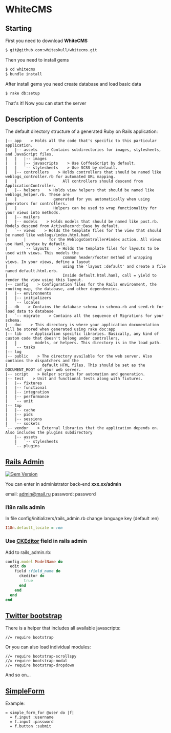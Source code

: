 # WhiteCMS

## Starting

First you need to download **WhiteCMS**

```bash
$ git@github.com:whiteskull/whitecms.git
```

Then you need to install gems

```bash
$ cd whitecms
$ bundle install
```

After install gems you need create database and load basic data

```bash
$ rake db:setup
```
That's it! Now you can start the server

## Description of Contents

The default directory structure of a generated Ruby on Rails application:

```
|-- app    > Holds all the code that's specific to this particular application.
|   |-- assets    > Contains subdirectories for images, stylesheets, and JavaScript files.
|   |   |-- images
|   |   |-- javascripts    > Use CoffeeScript by default.
|   |   `-- stylesheets    > Use SCSS by default.
|   |-- controllers    > Holds controllers that should be named like weblogs_controller.rb for automated URL mapping.
|   |                    All controllers should descend from ApplicationController.
|   |-- helpers    > Holds view helpers that should be named like weblogs_helper.rb. These are
|   |                generated for you automatically when using generators for controllers.
|   |                Helpers can be used to wrap functionality for your views into methods.
|   |-- mailers
|   |-- models    > Holds models that should be named like post.rb. Models descend from ActiveRecord::Base by default.
|   `-- views    > Holds the template files for the view that should be named like weblogs/index.html.haml
|       |          for the WeblogsController#index action. All views use Haml syntax by default.
|       `-- layouts    > Holds the template files for layouts to be used with views. This models the
|                        common header/footer method of wrapping views. In your views, define a layout
|                        using the 'layout :default' and create a file named default.html.erb.
|                        Inside default.html.haml, call = yield to render the view using this layout.
|-- config    > Configuration files for the Rails environment, the routing map, the database, and other dependencies.
|   |-- environments
|   |-- initializers
|   `-- locales
|-- db    > Contains the database schema in schema.rb and seed.rb for load data to database
|   `-- migrate    > Contains all the sequence of Migrations for your schema.
|-- doc    > This directory is where your application documentation will be stored when generated using rake doc:app
|-- lib    > Application specific libraries. Basically, any kind of custom code that doesn't belong under controllers,
|   |        models, or helpers. This directory is in the load path.
|   `-- tasks
|-- log
|-- public    > The directory available for the web server. Also contains the dispatchers and the
|               default HTML files. This should be set as the DOCUMENT_ROOT of your web server.
|-- script    > Helper scripts for automation and generation.
|-- test    > Unit and functional tests along with fixtures.
|   |-- fixtures
|   |-- functional
|   |-- integration
|   |-- performance
|   `-- unit
|-- tmp
|   |-- cache
|   |-- pids
|   |-- sessions
|   `-- sockets
`-- vendor    > External libraries that the application depends on. Also includes the plugins subdirectory
    |-- assets
    |   `-- stylesheets
    `-- plugins
```

## [Rails Admin][rails_admin]

[![Gem Version](https://badge.fury.io/rb/rails_admin.png)][gem]

[gem]: https://rubygems.org/gems/rails_admin
[rails_admin]: https://github.com/sferik/rails_admin

You can enter in administrator back-end
**xxx.xx/admin**

email: admin@mail.ru
password: password

### I18n rails admin

In file config/initializers/rails_admin.rb change language key (default :en)

```ruby
I18n.default_locale = :en
```

### Use [CKEditor][ckeditor] field in rails admin

[ckeditor]: https://github.com/galetahub/ckeditor

Add to rails_admin.rb:

```ruby
config.model ModelName do
  edit do
    field :field_name do
      ckeditor do
        true
      end
    end
  end
end
```

## [Twitter bootstrap][bootstrap]

[bootstrap]: https://github.com/thomas-mcdonald/bootstrap-sass

There is a helper that includes all available javascripts:

    //= require bootstrap

Or you can also load individual modules:

    //= require bootstrap-scrollspy
    //= require bootstrap-modal
    //= require bootstrap-dropdown

And so on...

## [SimpleForm][simple_form]

[simple_form]: https://github.com/plataformatec/simple_form

Example:

```haml
= simple_form_for @user do |f|
  = f.input :username
  = f.input :password
  = f.button :submit
```
